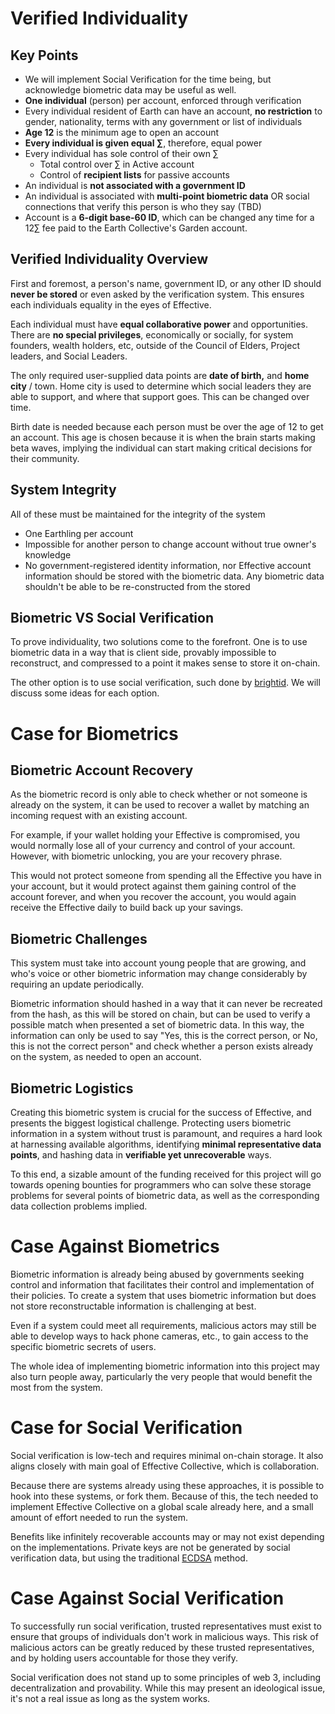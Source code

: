 # Verified Individuality


## Key Points
- We will implement Social Verification for the time being, but acknowledge biometric data may be useful as well. 
- **One individual** (person) per account, enforced through verification
- Every individual resident of Earth can have an account, **no restriction** to gender, nationality, terms with any government or list of individuals
- **Age 12** is the minimum age to open an account 
- **Every individual is given equal ∑**, therefore, equal power
- Every individual has sole control of their own ∑
	- Total control over ∑ in Active account
	- Control of **recipient lists** for passive accounts
- An individual is **not associated with a government ID** 
- An individual is associated with **multi-point biometric data** OR social connections that verify this person is who they say (TBD)
- Account is a **6-digit base-60 ID**, which can be changed any time for a 12∑ fee paid to the Earth Collective's Garden account.


## Verified Individuality Overview
First and foremost, a person's name, government ID, or any other ID should **never be stored** or even asked by the verification system. This ensures each individuals equality in the eyes of Effective. 

Each individual must have **equal collaborative power** and opportunities. There are **no special privileges**, economically or socially, for system founders, wealth holders, etc, outside of the Council of Elders, Project leaders, and Social Leaders.

The only required user-supplied data points are **date of birth,** and **home city** / town. Home city is used to determine which social leaders they are able to support, and where that support goes. This can be changed over time.  

Birth date is needed because each person must be over the age of 12 to get an account. This age is chosen because it is when the brain starts making beta waves, implying the individual can start making critical decisions for their community.

## System Integrity
All of these must be maintained for the integrity of the system
 - One Earthling per account
 - Impossible for another person to change account without true owner's knowledge
 - No government-registered identity information, nor Effective account information should be stored with the biometric data. Any biometric data shouldn't be able to be re-constructed from the stored 

## Biometric VS Social Verification
To prove individuality, two solutions come to the forefront. One is to use biometric data in a way that is client side, provably impossible to reconstruct, and compressed to a point it makes sense to store it on-chain. 

The other option is to use social verification, such done by [brightid](https://www.brightid.org/whitepaper). We will discuss some ideas for each option.

# Case for Biometrics
## Biometric Account Recovery
As the biometric record is only able to check whether or not someone is already on the system, it can be used to recover a wallet by matching an incoming request with an existing account. 

For example, if your wallet holding your Effective is compromised, you would normally lose all of your currency and control of your account. However, with biometric unlocking, you are your recovery phrase.

This would not protect someone from spending all the Effective you have in your account, but it would protect against them gaining control of the account forever, and when you recover the account, you would again receive the Effective daily to build back up your savings. 


## Biometric Challenges
This system must take into account young people that are growing, and who's voice or other biometric information may change considerably by requiring an update periodically. 

Biometric information should hashed in a way that it can never be recreated from the hash, as this will be stored on chain, but can be used to verify a possible match when presented a set of biometric data. In this way, the information can only be used to say "Yes, this is the correct person, or No, this is not the correct person" and check whether a person exists already on the system, as needed to open an account. 


## Biometric Logistics
Creating this biometric system is crucial for the success of Effective, and presents the biggest logistical challenge. Protecting users biometric information in a system without trust is paramount, and requires a hard look at harnessing available algorithms, identifying **minimal representative data points**, and hashing data in **verifiable yet unrecoverable** ways. 

To this end, a sizable amount of the funding received for this project will go towards opening bounties for programmers who can solve these storage problems for several points of biometric data, as well as the corresponding data collection problems implied. 

# Case Against Biometrics
Biometric information is already being abused by governments seeking control and information that facilitates their control and implementation of their policies. To create a system that uses biometric information but does not store reconstructable information is challenging at best. 

Even if a system could meet all requirements, malicious actors may still be able to develop ways to hack phone cameras, etc., to gain access to the specific biometric secrets of users. 

The whole idea of implementing biometric information into this project may also turn people away, particularly the very people that would benefit the most from the system.


# Case for Social Verification
Social verification is low-tech and requires minimal on-chain storage. It also aligns closely with main goal of Effective Collective, which is collaboration. 

Because there are systems already using these approaches, it is possible to hook into these systems, or fork them. Because of this, the tech needed to implement Effective Collective on a global scale already here, and a small amount of effort needed to run the system. 

Benefits like infinitely recoverable accounts may or may not exist depending on the implementations. Private keys are not be generated by social verification data, but using the traditional [ECDSA](https://en.wikipedia.org/wiki/Elliptic_Curve_Digital_Signature_Algorithm?ref=hackernoon.com) method. 


# Case Against Social Verification
To successfully run social verification, trusted representatives must exist to ensure that groups of individuals don't work in malicious ways. This risk of malicious actors can be greatly reduced by these trusted representatives, and by holding users accountable for those they verify. 

Social verification does not stand up to some principles of web 3, including decentralization and provability. While this may present an ideological issue, it's not a real issue as long as the system works.
<!--stackedit_data:
eyJoaXN0b3J5IjpbLTExNzEzNDQyMDYsLTEyOTc5MTU4OTEsMj
A4MTYyMDEwOSwyMDIwNTU4NzgsLTg1NzkzMjUxMywtNTUxMjI4
NDQ5LDc5NjE1Njg4NywtNjEwMjM1NjUsLTIwMTQ0NjYxNzUsMT
gzMzE3MzYyMSwxNjg3ODM5ODg0LC02MzgyMTE3NCwtMTY4NDkw
NzEyOSwtMTQ2NzQ5NDI0LDExMDA4MDY0NzksLTE0ODc5NjU4NT
MsODQzMzI1NTMyLDE1MTQ3MDY0MjYsLTc3MTQ3MTcwOSwtMjAw
MDgxOTkyMl19
-->